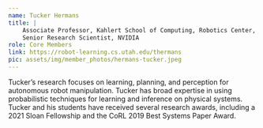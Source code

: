 ```yaml
---
name: Tucker Hermans
title: |
    Associate Professor, Kahlert School of Computing, Robotics Center, University of Utah
    Senior Research Scientist, NVIDIA
role: Core Members
link: https://robot-learning.cs.utah.edu/thermans
pic: assets/img/member_photos/hermans-tucker.jpeg
---
```


Tucker’s research focuses on learning, planning, and perception for autonomous robot manipulation. Tucker has broad expertise in using probabilistic techniques for learning and inference on physical systems.
Tucker and his students have received several research awards, including a 2021 Sloan Fellowship and the CoRL 2019 Best Systems Paper Award.
